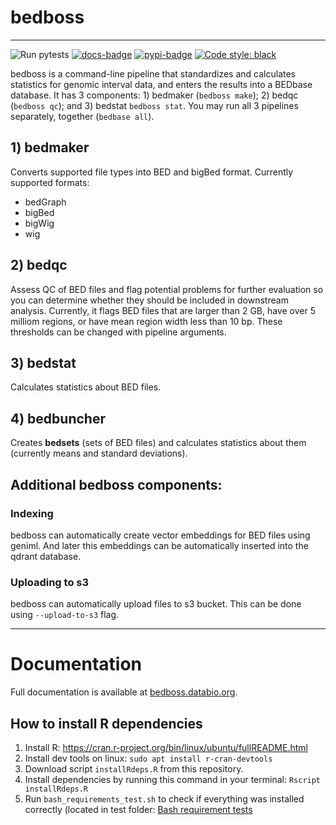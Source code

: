 # bedboss

---
![Run pytests](https://github.com/bedbase/bedboss/workflows/Run%20instalation%20test/badge.svg)
[![docs-badge](https://readthedocs.org/projects/bedboss/badge/?version=latest)](https://bedboss.databio.org/en/latest/)
[![pypi-badge](https://img.shields.io/pypi/v/bedboss)](https://pypi.org/project/bedboss)
[![Code style: black](https://img.shields.io/badge/code%20style-black-000000.svg)](https://github.com/psf/black)

bedboss is a command-line pipeline that standardizes and calculates statistics for genomic interval data, and enters the results into a BEDbase database. It has 3 components: 1) bedmaker (`bedboss make`); 2) bedqc (`bedboss qc`); and 3) bedstat `bedboss stat`. You may run all 3 pipelines separately, together (`bedbase all`).

## 1) bedmaker

Converts supported file types into BED and bigBed format. Currently supported formats:
   - bedGraph
   - bigBed
   - bigWig
   - wig

## 2) bedqc

Assess QC of BED files and flag potential problems for further evaluation so you can determine whether they should be included in downstream analysis. 
Currently, it flags BED files that are larger than 2 GB, have over 5 milliom regions, or have mean region width less than 10 bp.
These thresholds can be changed with pipeline arguments.

## 3) bedstat

Calculates statistics about BED files.

## 4) bedbuncher

Creates **bedsets** (sets of BED files) and calculates statistics about them (currently means and standard deviations).

## Additional bedboss components:
### Indexing
bedboss can automatically create vector embeddings for BED files using geniml. And later this embeddings can 
be automatically inserted into the qdrant database.

### Uploading to s3
bedboss can automatically upload files to s3 bucket. This can be done using `--upload-to-s3` flag.

---

# Documentation
Full documentation is available at [bedboss.databio.org](https://docs.bedbase.org/).

## How to install R dependencies

1. Install R: https://cran.r-project.org/bin/linux/ubuntu/fullREADME.html
2. Install dev tools on linux: ```sudo apt install r-cran-devtools```
3. Download script `installRdeps.R` from this repository.
4. Install dependencies by running this command in your terminal: ```Rscript installRdeps.R```
5. Run `bash_requirements_test.sh` to check if everything was installed correctly (located in test folder: 
[Bash requirement tests](https://github.com/bedbase/bedboss/blob/68910f5142a95d92c27ef53eafb9c35599af2fbd/test/bash_requirements_test.sh)
